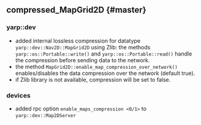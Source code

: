 compressed_MapGrid2D {#master}
-----------------------

### yarp::dev
* added internal lossless compression for datatype `yarp::dev::Nav2D::MapGrid2D` using Zlib: the methods `yarp::os::Portable::write()`
  and `yarp::os::Portable::read()` handle the compression before sending data to the network.
* the method `MapGrid2D::enable_map_compression_over_network()` enables/disables the data compression over the network (default true).
* if Zlib library is not available, compression will be set to false.

### devices
* added rpc option `enable_maps_compression <0/1>` to `yarp::dev::Map2DServer`
